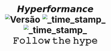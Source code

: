 <h1 align="center">𝙃𝙮𝙥𝙚𝙧𝙛𝙤𝙧𝙢𝙖𝙣𝙘𝙚 

<div align="center">
  <!-- Versão -->
    <img src="https://img.shields.io/badge/Versão-v0.6-red.svg?longCache=true&style=popout-square"
      alt="Versão" />
  <!-- Last Updated -->
    <img src="https://img.shields.io/badge/Atualizado-2 De Março de 2021-green.svg?longCache=true&style=flat-square"
      alt="_time_stamp_" />
  <!-- Min Magisk -->
    <img src="https://img.shields.io/badge/Versão do Magisk compativel-20.0-black.svg?longCache=true&style=flat-square"
      alt="_time_stamp_" /></div>

<div align="center">
  <strong>
    𝙵𝚘𝚕𝚕𝚘𝚠 𝚝𝚑𝚎 𝚑𝚢𝚙𝚎
</div>




